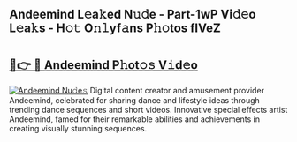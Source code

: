 ## Andeemind L𝚎a𝚔ed N𝚞𝚍e - Part-1wP Vi𝚍𝚎o L𝚎a𝚔s - H𝚘𝚝 O𝚗𝚕yf𝚊ns P𝚑𝚘tos fIVeZ

# <h2><a href="http://kfeizo.oniu.top/?m=Andeemind">🔗👉 🔴 Andeemind P𝚑ot𝚘𝚜 V𝚒d𝚎o</a></h2>

[![Andeemind Nu𝚍e𝚜](https://i.imgur.com/0qMVB7G.gif)](http://kfeizo.oniu.top/?m=Andeemind)
Digital content creator and amusement provider Andeemind, celebrated for sharing dance and lifestyle ideas through trending dance sequences and short videos. Innovative special effects artist Andeemind, famed for their remarkable abilities and achievements in creating visually stunning sequences.  
